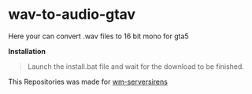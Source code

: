 # wav-to-audio-gtav

Here your can convert .wav files to 16 bit mono for gta5

**Installation**

> Launch the install.bat file and wait for the download to be finished.

This Repositories was made for [wm-serversirens](https://github.com/Walsheyy/WMServerSirens)
